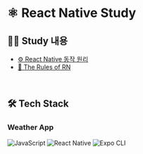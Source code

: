 # ⚛️ React Native Study

## ✍🏻 Study 내용

- [⚙️ React Native 동작 원리](https://velog.io/@eunnbi/React-Native-%EB%8F%99%EC%9E%91%EC%9B%90%EB%A6%AC)
- [👑 The Rules of RN](https://velog.io/@eunnbi/React-Native-The-Rules-of-RN)


<br/>

## 🛠️ Tech Stack

### Weather App
<img alt="JavaScript" src ="https://img.shields.io/badge/JavaScript-F7DF1E.svg?&style=flat-square&logo=JavaScript&logoColor=white"/> <img alt="React Native" src ="https://img.shields.io/badge/React Native-61DAFB.svg?&style=flat-square&logo=React&logoColor=white"/>
<img alt="Expo CLI" src ="https://img.shields.io/badge/Expo CLI-000020.svg?&style=flat-square&logo=Expo&logoColor=white"/>
